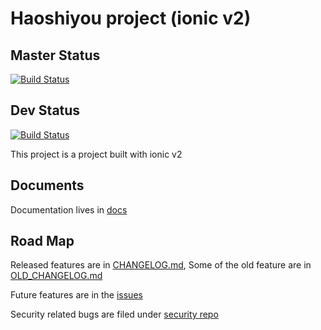 # Haoshiyou project (ionic v2)

## Master Status 
[![Build Status](https://travis-ci.org/xinbenlv/rent.zzn.im.svg?branch=master)](https://travis-ci.org/xinbenlv/rent.zzn.im)

## Dev Status
[![Build Status](https://travis-ci.org/xinbenlv/rent.zzn.im.svg?branch=dev)](https://travis-ci.org/xinbenlv/rent.zzn.im)


This project is a project built with ionic v2

## Documents

Documentation lives in [docs](docs)

## Road Map

Released features are in [CHANGELOG.md](CHANGELOG.md),
Some of the old feature are in [OLD_CHANGELOG.md](OLD_CHANGELOG.md)

Future features are in the 
[issues](https://github.com/xinbenlv/rent.zzn.im/issues)

Security related bugs are filed under 
[security repo](https://github.com/xinbenlv/haoshiyou-security/issues)
